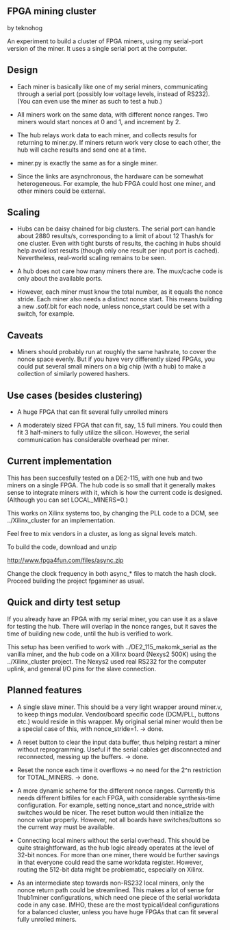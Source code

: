FPGA mining cluster
-------------------

by teknohog

An experiment to build a cluster of FPGA miners, using my serial-port
version of the miner. It uses a single serial port at the computer.


Design
------

* Each miner is basically like one of my serial miners, communicating
  through a serial port (possibly low voltage levels, instead of
  RS232). (You can even use the miner as such to test a hub.)

* All miners work on the same data, with different nonce ranges. Two
  miners would start nonces at 0 and 1, and increment by 2.

* The hub relays work data to each miner, and collects results for
  returning to miner.py. If miners return work very close to each
  other, the hub will cache results and send one at a time.
 
* miner.py is exactly the same as for a single miner.

* Since the links are asynchronous, the hardware can be somewhat
  heterogeneous. For example, the hub FPGA could host one miner, and
  other miners could be external.


Scaling
-------

* Hubs can be daisy chained for big clusters. The serial port can
  handle about 2880 results/s, corresponding to a limit of about 12
  Thash/s for one cluster. Even with tight bursts of results, the
  caching in hubs should help avoid lost results (though only one
  result per input port is cached). Nevertheless, real-world scaling
  remains to be seen.

* A hub does not care how many miners there are. The mux/cache code is
  only about the available ports.

* However, each miner must know the total number, as it equals the
  nonce stride. Each miner also needs a distinct nonce start. This
  means building a new .sof/.bit for each node, unless nonce_start
  could be set with a switch, for example.


Caveats
-------

* Miners should probably run at roughly the same hashrate, to cover
  the nonce space evenly. But if you have very differently sized
  FPGAs, you could put several small miners on a big chip (with a hub)
  to make a collection of similarly powered hashers.


Use cases (besides clustering)
------------------------------

* A huge FPGA that can fit several fully unrolled miners

* A moderately sized FPGA that can fit, say, 1.5 full miners. You
  could then fit 3 half-miners to fully utilize the silicon. However,
  the serial communication has considerable overhead per miner.


Current implementation
----------------------

This has been succesfully tested on a DE2-115, with one hub and two
miners on a single FPGA. The hub code is so small that it generally
makes sense to integrate miners with it, which is how the current code
is designed. (Although you can set LOCAL_MINERS=0.)

This works on Xilinx systems too, by changing the PLL code to a
DCM, see ../Xilinx_cluster for an implementation.

Feel free to mix vendors in a cluster, as long as signal levels match.

To build the code, download and unzip

http://www.fpga4fun.com/files/async.zip

Change the clock frequency in both async_* files to match the hash
clock. Proceed building the project fpgaminer as usual.


Quick and dirty test setup
--------------------------

If you already have an FPGA with my serial miner, you can use it as a
slave for testing the hub. There will overlap in the nonce ranges, but
it saves the time of building new code, until the hub is verified to
work.

This setup has been verified to work with ../DE2_115_makomk_serial as
the vanilla miner, and the hub code on a Xilinx board (Nexys2 500K)
using the ../Xilinx_cluster project. The Nexys2 used real RS232 for
the computer uplink, and general I/O pins for the slave connection.


Planned features
----------------

* A single slave miner. This should be a very light wrapper around
  miner.v, to keep things modular. Vendor/board specific code
  (DCM/PLL, buttons etc.)  would reside in this wrapper. My original
  serial miner would then be a special case of this, with
  nonce_stride=1. -> done.

* A reset button to clear the input data buffer, thus helping restart
  a miner without reprogramming. Useful if the serial cables get
  disconnected and reconnected, messing up the buffers. -> done.

* Reset the nonce each time it overflows -> no need for the 2^n
  restriction for TOTAL_MINERS. -> done.

* A more dynamic scheme for the different nonce ranges. Currently this
  needs different bitfiles for each FPGA, with considerable
  synthesis-time configuration. For example, setting nonce_start and
  nonce_stride with switches would be nicer. The reset button would
  then initialize the nonce value properly. However, not all boards
  have switches/buttons so the current way must be available.

* Connecting local miners without the serial overhead. This should be
  quite straightforward, as the hub logic already operates at the
  level of 32-bit nonces. For more than one miner, there would be
  further savings in that everyone could read the same workdata
  register. However, routing the 512-bit data might be problematic,
  especially on Xilinx.

* As an intermediate step towards non-RS232 local miners, only the
  nonce return path could be streamlined. This makes a lot of sense
  for 1hub1miner configurations, which need one piece of the serial
  workdata code in any case. IMHO, these are the most typical/ideal
  configurations for a balanced cluster, unless you have huge FPGAs
  that can fit several fully unrolled miners.
